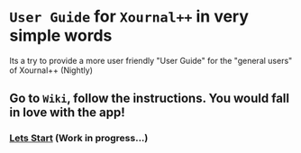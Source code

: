 # `User Guide` for `Xournal++` in very simple words
Its a try to provide a more user friendly "User Guide" for the "general users" of Xournal++ (Nightly)
## Go to `Wiki`, follow the instructions. You would fall in love with the app!
### [Lets Start](https://github.com/MiltonBalaOfficial/Xournalapp-user-guide-in-simple-words/wiki) (Work in progress...)
